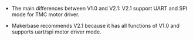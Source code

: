 - The main differences between V1.0 and V2.1: V2.1 support UART and SPI mode for TMC motor driver.

- Makerbase recommends V2.1 because it has all functions of V1.0 and supports uart/spi motor driver mode.